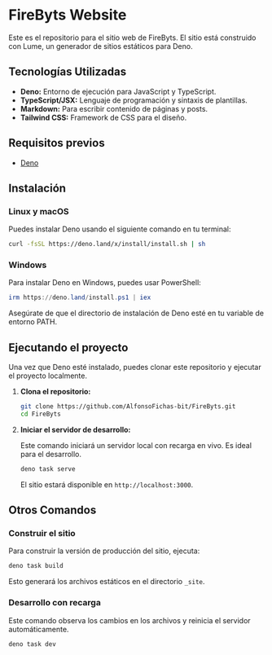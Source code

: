 # FireByts Website

Este es el repositorio para el sitio web de FireByts. El sitio está construido con Lume, un generador de sitios estáticos para Deno.

## Tecnologías Utilizadas

*   **Deno:** Entorno de ejecución para JavaScript y TypeScript.
*   **TypeScript/JSX:** Lenguaje de programación y sintaxis de plantillas.
*   **Markdown:** Para escribir contenido de páginas y posts.
*   **Tailwind CSS:** Framework de CSS para el diseño.


## Requisitos previos

- [Deno](https://deno.land/)

## Instalación

### Linux y macOS

Puedes instalar Deno usando el siguiente comando en tu terminal:

```sh
curl -fsSL https://deno.land/x/install/install.sh | sh
```

### Windows

Para instalar Deno en Windows, puedes usar PowerShell:

```powershell
irm https://deno.land/install.ps1 | iex
```

Asegúrate de que el directorio de instalación de Deno esté en tu variable de entorno PATH.

## Ejecutando el proyecto

Una vez que Deno esté instalado, puedes clonar este repositorio y ejecutar el proyecto localmente.

1.  **Clona el repositorio:**

    ```sh
    git clone https://github.com/AlfonsoFichas-bit/FireByts.git
    cd FireByts
    ```

2.  **Iniciar el servidor de desarrollo:**

    Este comando iniciará un servidor local con recarga en vivo. Es ideal para el desarrollo.

    ```sh
    deno task serve
    ```

    El sitio estará disponible en `http://localhost:3000`.

## Otros Comandos

### Construir el sitio

Para construir la versión de producción del sitio, ejecuta:

```sh
deno task build
```

Esto generará los archivos estáticos en el directorio `_site`.

### Desarrollo con recarga

Este comando observa los cambios en los archivos y reinicia el servidor automáticamente.

```sh
deno task dev
```
